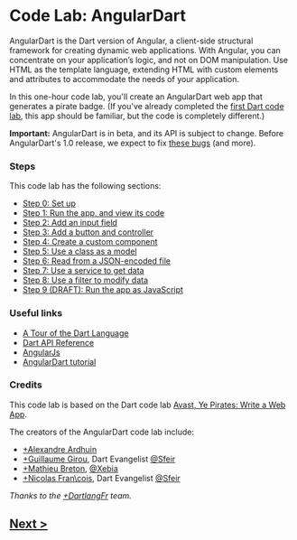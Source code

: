 Code Lab: AngularDart
=================

AngularDart is the Dart version of Angular,
a client-side structural framework for creating dynamic web applications.
With Angular, you can concentrate on your application’s logic, and not on DOM manipulation.
Use HTML as the template language, extending HTML with custom elements and attributes
to accommodate the needs of your application.

In this one-hour code lab, you'll create an AngularDart web app
that generates a pirate badge.
(If you've already completed the [first Dart code lab](https://www.dartlang.org/codelabs/darrrt/),
this app should be familiar, but the code is completely different.)

**Important:**
AngularDart is in beta, and its API is subject to change.
Before AngularDart's 1.0 release,
we expect to fix
[these bugs](https://github.com/angular/angular.dart/issues?milestone=12)
(and more).
<!-- put screenshot here? -->


### Steps

This code lab has the following sections:

* [Step 0: Set up](docs/step-0.md#step-0-set-up)
* [Step 1: Run the app, and view its code](docs/step-1.md#step-1-run-the-app-and-view-its-code)
* [Step 2: Add an input field](docs/step-2.md#step-2-add-an-input-field)
* [Step 3: Add a button and controller](docs/step-3.md#step-3-add-a-button-and-controller)
* [Step 4: Create a custom component](docs/step-4.md#step-4-create-a-custom-component)
* [Step 5: Use a class as a model](docs/step-5.md#step-5-use-a-class-as-a-model)
* [Step 6: Read from a JSON-encoded file](docs/step-6.md#step-6-read-from-a-json-encoded-file)
* [Step 7: Use a service to get data](docs/step-7.md#step-7-use-a-service-to-get-data)
* [Step 8: Use a filter to modify data](docs/step-8.md#step-8-use-a-filter-to-modify-data)
* [Step 9 (DRAFT): Run the app as JavaScript](docs/step-9.md#step-9-run-the-app-as-javascript)


### Useful links

- [A Tour of the Dart Language][2]
- [Dart API Reference][3]
- [AngularJs][4]
- [AngularDart tutorial][5]


### Credits

This code lab is based on the Dart code lab
[Avast, Ye Pirates: Write a Web App](https://www.dartlang.org/codelabs/darrrt/).

The creators of the AngularDart code lab include:

- [+Alexandre Ardhuin](https://plus.google.com/101145059477513456972)
- [+Guillaume Girou](https://plus.google.com/+GuillaumeGirou), Dart Evangelist [@Sfeir](http://www.sfeir.com/)
- [+Mathieu Breton](https://twitter.com/MatBreton), [@Xebia](http://www.xebia.fr)
- [+Nicolas Fran\cois](https://plus.google.com/+NicolasFrancois), Dart Evangelist [@Sfeir](http://www.sfeir.com/)

_Thanks to the [+DartlangFr](http://gplus.to/dartlangfr) team._  

## [Next >](docs/step-0.md)

  [1]: https://www.dartlang.org/
  [2]: https://www.dartlang.org/docs/dart-up-and-running/contents/ch02.html
  [3]: http://api.dartlang.org/docs/channels/stable/latest/
  [4]: http://angularjs.org/
  [5]: https://github.com/angular/angular.dart.tutorial
  [feedback]: https://docs.google.com/forms/d/1F0ZE-ZfNyNm-MQtEzq1xmvv9Y5g6exAFs9zXH65Bb18/viewform?entry.1890092742=At%C2%A0Dart+Flight+School,+Paris,+Jan.+20th,+2014&entry.475282761
